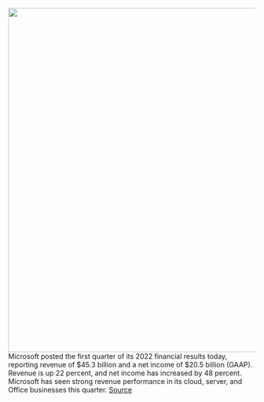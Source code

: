 <img src='https://cdn.vox-cdn.com/thumbor/8GjtPourSpMbVwPmh6VKDB0lytU=/0x0:2040x1360/1200x800/filters:focal(857x517:1183x843)/cdn.vox-cdn.com/uploads/chorus_image/image/70048847/acastro_180507_1777_microsoft_0003.0.jpg' width='700px' /><br/>
Microsoft posted the first quarter of its 2022 financial results today, reporting revenue of $45.3 billion and a net income of $20.5 billion (GAAP). Revenue is up 22 percent, and net income has increased by 48 percent. Microsoft has seen strong revenue performance in its cloud, server, and Office businesses this quarter.
<a href='https://www.theverge.com/2021/10/26/22747241/microsoft-q1-2022-earnings-revenue-cloud-services-surface-gaming-xbox'> Source <a/>